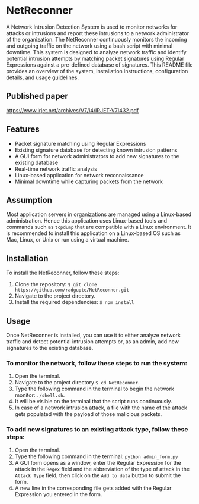 # NetReconner
A Network Intrusion Detection System is used to monitor networks for attacks or intrusions and report these intrusions to a network administrator of the organization.
The NetReconner continuously monitors the incoming and outgoing traffic on the network using a bash script with minimal downtime. This system is designed to analyze network traffic and identify potential intrusion attempts by matching packet signatures using Regular Expressions against a pre-defined database of signatures. This README file provides an overview of the system, installation instructions, configuration details, and usage guidelines.

## Published paper
https://www.irjet.net/archives/V7/i4/IRJET-V7I432.pdf

## Features
* Packet signature matching using Regular Expressions
* Existing signature database for detecting known intrusion patterns
* A GUI form for network administrators to add new signatures to the existing database
* Real-time network traffic analysis
* Linux-based application for network reconnaissance
* Minimal downtime while capturing packets from the network

## Assumption
Most application servers in organizations are managed using a Linux-based administration. Hence this application uses Linux-based tools and commands such as `tcpdump` that are compatible with a Linux environment. It is recommended to install this application on a Linux-based OS such as Mac, Linux, or Unix or run using a virtual machine. 

## Installation
To install the NetReconner, follow these steps:
1. Clone the repository: `$ git clone https://github.com/radgupte/NetReconner.git`
2. Navigate to the project directory.
3. Install the required dependencies: `$ npm install`

## Usage
Once NetReconner is installed, you can use it to either analyze network traffic and detect potential intrusion attempts or, as an admin, add new signatures to the existing database. 
### To monitor the network, follow these steps to run the system:
1. Open the terminal.
2. Navigate to the project directory `$ cd NetReconner`.
3. Type the following command in the terminal to begin the network monitor: `./shell.sh`.
4. It will be visible on the terminal that the script runs continuously.
5. In case of a network intrusion attack, a file with the name of the attack gets populated with the payload of those malicious packets.

### To add new signatures to an existing attack type, follow these steps:
1. Open the terminal.
2. Type the following command in the terminal: `python admin_form.py`
3. A GUI form opens as a window, enter the Regular Expression for the attack in the `Regex` field and the abbreviation of the type of attack in the `Attack Type` field, then click on the `Add to data` button to submit the form.
4. A new line in the corresponding file gets added with the Regular Expression you entered in the form.
